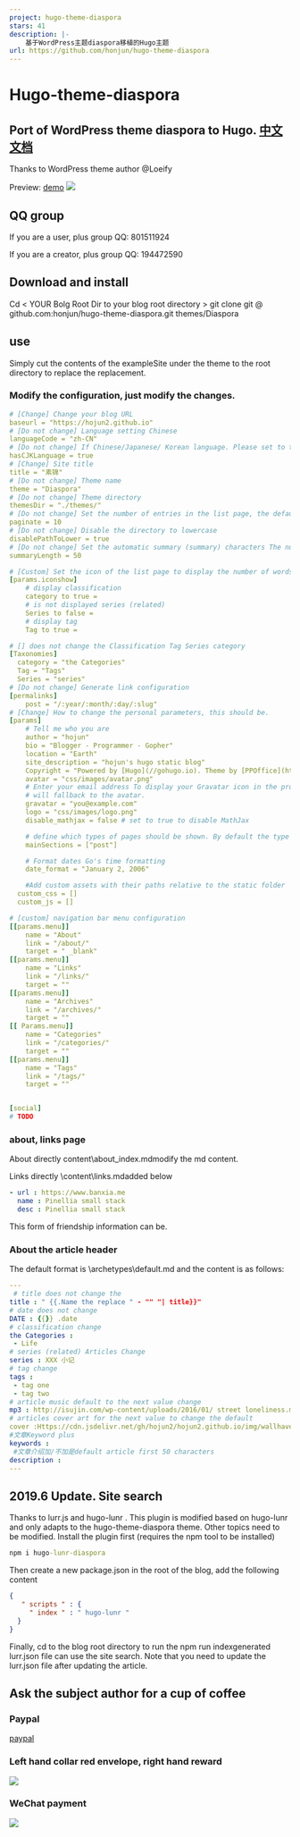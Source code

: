 ```yaml
---
project: hugo-theme-diaspora
stars: 41
description: |-
    基于WordPress主题diaspora移植的Hugo主题
url: https://github.com/honjun/hugo-theme-diaspora
---
```


# Hugo-theme-diaspora
## Port of WordPress theme diaspora to Hugo. [中文文档](https://github.com/honjun/hugo-theme-diaspora/REAAME-zn.md)
Thanks to WordPress theme author @Loeify

Preview: [demo](https://diaspora.hojun.cn/)
![](https://cdn.jsdelivr.net/gh/hojun2/hojun2.github.io/img/diaspora.jpg)

## QQ group
If you are a user, plus group QQ: 801511924

If you are a creator, plus group QQ: 194472590

##  Download and install
Cd  < YOUR Bolg Root Dir to your blog root directory > 
git clone git @ github.com:honjun/hugo-theme-diaspora.git themes/Diaspora
## use
Simply cut the contents of the exampleSite under the theme to the root directory to replace the replacement.

### Modify the configuration, just modify the changes.
```yml
# [Change] Change your blog URL 
baseurl = "https://hojun2.github.io" 
# [Do not change] Language setting Chinese 
languageCode = "zh-CN" 
# [Do not change] If Chinese/Japanese/ Korean language. Please set to true in order for .Summary and .WordCount to execute correctly. 
hasCJKLanguage = true 
# [Change] Site title 
title = "素锦" 
# [Do not change] Theme name 
theme = "Diaspora" 
# [Do not change] Theme directory 
themesDir = "./themes/" 
# [Do not change] Set the number of entries in the list page, the default 10 
paginate = 10 
# [Do not change] Disable the directory to lowercase 
disablePathToLower = true 
# [Do not change] Set the automatic summary (summary) characters The number is 50. If the article description is empty, the summary will automatically use the first 50 characters of the article as the summary. 
summaryLength = 50 

# [Custom] Set the icon of the list page to display the number of words in the default display true/false display / not display
[params.iconshow] 
    # display classification 
    category to true = 
    # is not displayed series (related) 
    Series to false = 
    # display tag 
    Tag to true = 

# [] does not change the Classification Tag Series category 
[Taxonomies] 
  category = "the Categories" 
  Tag = "Tags" 
  Series = "series" 
# [Do not change] Generate link configuration 
[permalinks] 
    post = "/:year/:month/:day/:slug" 
# [Change] How to change the personal parameters, this should be. 
[params] 
    # Tell me who you are 
    author = "hojun" 
    bio = "Blogger - Programmer - Gopher" 
    location = "Earth" 
    site_description = "hojun's hugo static blog"
    Copyright = "Powered by [Hugo](//gohugo.io). Theme by [PPOffice](http://github.com/ppoffice)." 
    avatar = "css/images/avatar.png" 
    # Enter your email address To display your Gravatar icon in the profile. If not set the theme 
    # will fallback to the avatar. 
    gravatar = "you@example.com" 
    logo = "css/images/logo.png" 
    disable_mathjax = false # set to true to disable MathJax 

    # define which types of pages should be shown. By default the type with the most regular pages 
    mainSections = ["post"] 

    # Format dates Go's time formatting 
    date_format = "January 2, 2006" 

    #Add custom assets with their paths relative to the static folder 
  custom_css = [] 
  custom_js = [] 

# [custom] navigation bar menu configuration 
[[params.menu]] 
    name = "About" 
    link = "/about/" 
    target = " _blank" 
[[params.menu]] 
    name = "Links" 
    link = "/links/" 
    target = "" 
[[params.menu]] 
    name = "Archives" 
    link = "/archives/" 
    target = "" 
[[ Params.menu]] 
    name = "Categories" 
    link = "/categories/" 
    target = "" 
[[params.menu]] 
    name = "Tags" 
    link = "/tags/" 
    target = "" 


[social] 
# TODO
```
### about, links page 
About directly content\about\_index.mdmodify the md content.

Links directly \content\links.mdadded below
```yml
- url : https://www.banxia.me 
  name : Pinellia small stack 
  desc : Pinellia small stack
```
This form of friendship information can be.

### About the article header
The default format is \archetypes\default.md and the content is as follows:

```yml
---
 # title does not change the 
title : " {{.Name the replace " - "" "| title}}" 
# date does not change 
DATE : {{}} .date 
# classification change 
the Categories : 
 - Life 
# series (related) Articles Change 
series : XXX 小记
# tag change 
tags : 
 - tag one 
 - tag two 
# article music default to the next value change 
mp3 : http://isujin.com/wp-content/uploads/2016/01/ street loneliness.mp3 ? _ = 1 
# articles cover art for the next value to change the default 
cover :Https://cdn.jsdelivr.net/gh/hojun2/hojun2.github.io/img/wallhaven-672007-2.jpg 
#文章Keyword plus 
keywords :
 #文章介绍加/不加是default article first 50 characters 
description : 
---
```
##  2019.6 Update.  Site search
Thanks to lurr.js and hugo-lunr . This plugin is modified based on hugo-lunr and only adapts to the hugo-theme-diaspora theme. Other topics need to be modified. Install the plugin first (requires the npm tool to be installed)
```cmd
npm i hugo-lunr-diaspora
```
Then create a new package.json in the root of the blog, add the following content
```json
{
   " scripts " : {
     " index " : " hugo-lunr " 
  } 
}
```
Finally, cd to the blog root directory to run the npm run indexgenerated lurr.json file can use the site search. Note that you need to update the lurr.json file after updating the article.

## Ask the subject author for a cup of coffee
### Paypal
[paypal](https://www.paypal.me/hojuncn)
### Left hand collar red envelope, right hand reward
![](https://cdn.jsdelivr.net/gh/honjun/cdn@1.8/img/custom/donate/AliPayQRsmall.jpg)
### WeChat payment
![](https://cdn.jsdelivr.net/gh/honjun/cdn@1.8/img/custom/donate/WeChanSQsmall.jpg)
